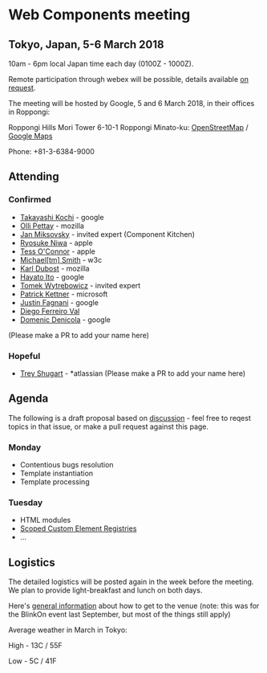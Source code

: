 # Web Components meeting

## Tokyo, Japan, 5-6 March 2018

10am - 6pm local Japan time each day (0100Z - 1000Z).

Remote participation through webex will be possible, details available [on request](mailto:chaals@yandex.ru).

The meeting will be hosted by Google, 5 and 6 March 2018, in their offices in Roppongi:

Roppongi Hills Mori Tower 6-10-1 Roppongi Minato-ku:
[OpenStreetMap](https://www.openstreetmap.org/way/153924771#map=16/35.6605/139.7293) / [Google Maps](https://www.google.com/maps/place/Roppongi+Hills/@35.6604761,139.7270984,17z/)

Phone: +81-3-6384-9000

## Attending

### Confirmed
* [Takayashi Kochi](https://github.com/TakayoshiKochi) - google
* [Olli Pettay](https://github.com/smaug----) - mozilla
* [Jan Miksovsky](https://github.com/JanMiksovsky) - invited expert (Component Kitchen)
* [Ryosuke Niwa](https://github.com/rniwa) - apple
* [Tess O'Connor](https://github.com/hober) - apple
* [Michael[tm] Smith](https://github.com/sideshowbarker) - w3c
* [Karl Dubost](https://github.com/karlcow) - mozilla
* [Hayato Ito](https://github.com/hayatoito) - google
* [Tomek Wytrębowicz](https://github.com/tomalec) - invited expert
* [Patrick Kettner](https://github.com/patrickkettner) - microsoft
* [Justin Fagnani](https://github.com/justinfagnani) - google
* [Diego Ferreiro Val](https://github.com/diervo)
* [Domenic Denicola](https://github.com/domenic) - google

(Please make a PR to add your name here)

### Hopeful
* [Trey Shugart](https://github.com/treshugart) - *atlassian
(Please make a PR to add your name here)

## Agenda
The following is a draft proposal based on [discussion](https://github.com/w3c/webcomponents/issues/713) - 
feel free to reqest topics in that issue, or make a pull request against this page.

### Monday
* Contentious bugs resolution
* Template instantiation
* Template processing

### Tuesday
* HTML modules
* [Scoped Custom Element Registries](https://github.com/w3c/webcomponents/issues/716)
* ...

## Logistics
The detailed logistics will be posted again in the week before the meeting.
We plan to provide light-breakfast and lunch on both days.

Here's [general information](https://docs.google.com/document/d/1eabGyPuFpYUeEgsK9xMKunzjMSS1uly_n7OfCJoLftI/edit)
about how to get to the venue (note: this was for the BlinkOn event last September, but most of the things still apply)

Average weather in March in Tokyo:

High - 13C / 55F

Low - 5C / 41F
